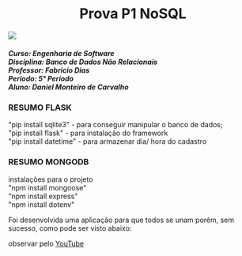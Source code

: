 <h1 align="center"> Prova P1 NoSQL</h1>
<img src="https://universidadedevassouras.edu.br/wp-content/uploads/2021/12/logo_horizontal_univasso.svg">

<h5>Curso: Engenharia de Software<br>
Disciplina: Banco de Dados Não Relacionais<br>
Professor: Fabricio Dias<br>
Período: 5° Período<br>
Aluno: Daniel Monteiro de Carvalho</h5>


<h3>RESUMO FLASK</h3>
"pip install sqlite3" - para conseguir manipular o banco de dados; <br>
"pip install flask" - para instalação do framework<br>
"pip install datetime" - para armazenar dia/ hora do cadastro <br>



<h3>RESUMO MONGODB</h3>
instalações para o projeto<br>
"npm install mongoose"<br>
"npm install express"<br>
"npm install dotenv"<br>

Foi desenvolvida uma aplicação para que todos se unam porém, sem sucesso, como pode ser visto abaixo:



observar pelo <a href="">YouTube</a>
